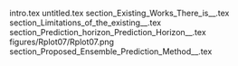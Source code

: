 intro.tex
untitled.tex
section_Existing_Works_There_is__.tex
section_Limitations_of_the_existing__.tex
section_Prediction_horizon_Prediction_Horizon__.tex
figures/Rplot07/Rplot07.png
section_Proposed_Ensemble_Prediction_Method__.tex